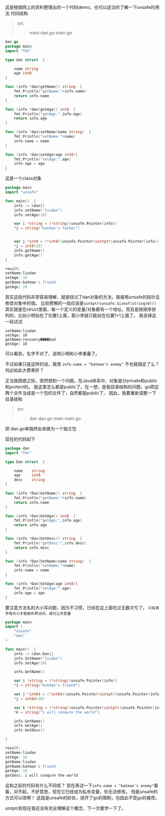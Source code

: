 这是根据网上的资料整理出的一个代码demo，也可以适当的了解一下unsafe的用法
代码结构
>src
>>main
>>dan.go
>>main.go

```go
dan.go
package main
import "fmt"

type dan struct  {

	name string
	age int8
}

func (info *dan)getName() string  {
	fmt.Println("getName:"+info.name)
	return info.name
}

func (info *dan)getAge() int8  {
	fmt.Println("getAge:",info.age)
	return info.age
}

func (info *dan)setName(name string)  {
	fmt.Println("setName:"+name)
	info.name = name
}

func (info *dan)setAge(age int8){
	fmt.Println("setAge:",age)
	info.age = age
}
```
这是一个class对象

```go
package main
import "unsafe"

func main()  {
	info := &dan{}
	info.setName("liudan")
	info.setAge(18)

	var i *string = (*string)(unsafe.Pointer(info))
	*i = string("batman's father")


	var j *int8 = (*int8)(unsafe.Pointer(uintptr(unsafe.Pointer(info)) + uintptr(unsafe.Sizeof(string(0)))))
	*j = int8(20)
	info.getName()
	info.getAge()
}

result:
setName:liudan
setAge: 18
getName:batman's friend
getAge: 20
```
其实这段代码非常容易理解，就是绕过了dan对象的方法，直接用unsafe的指针去修改对象中的值。
比较费解的一段应该是`uintptr(unsafe.Sizeof(string(0)))`
其实就是在struct里面，每一个定义的变量/对象都有一个地址，而且是按顺序排列的，比如小明站在了位置1上面，那小李就只能站在位置1+1上面了。
我去掉这一段试试
```
setName:liudan
setAge: 18
getName:recovery����bad
getAge: 18
```
可以看到，名字不对了，说明小明和小李重叠了。

不过如果只是这样的话，我用
`info.name = "batman's enemy"`
不也就搞定了么？何必如此大费章折？

正当我困惑之际，突然想到一个问题。在Java体系中，对象是分private和public和protect的。
我这里怎么都是public了。在一想，是我目录结构的问题，go把这两个文件当成是一个包的文件了，自然都是public了。
因此，我要重新调整一下目录结构
>src
>>dan
>>dan.go
>>main
>>main.go

把
dan.go单独拎出来做为一个独立包

现在的代码如下
```go
package dan
import "fmt"

type Dan struct  {

	name 	string
	age 	int8
	desc 	string
}

func (info *Dan)GetName() string  {
	fmt.Println("getName:"+info.name)
	return info.name
}

func (info *Dan)GetAge() int8  {
	fmt.Println("getAge:",info.age)
	return info.age
}

func (info *Dan)GetDesc() string  {
	fmt.Println("getDesc:",info.desc)
	return info.desc
}

func (info *Dan)SetName(name string)  {
	fmt.Println("setName:"+name)
	info.name = name
}

func (info *Dan)SetAge(age int8){
	fmt.Println("setAge:",age)
	info.age = age
}
```
要注意方法名的大小写问题，因为不习惯，已经在这上面吃过无数次亏了。
`只有首字母大小才能被外界访问，成为公共变量`

```go
package main
import (
	"unsafe"
	"dan"
)

func main()  {
	info := &dan.Dan{}
	info.SetName("liudan")
	info.SetAge(18)

	info.GetName()

	var i *string = (*string)(unsafe.Pointer(info))
	*i = string("batman's friend")

	var j *int64 = (*int64)(unsafe.Pointer(uintptr(unsafe.Pointer(info))+uintptr(unsafe.Sizeof(string(0)))))
	*j = int64(18)

	var k *string = (*string)(unsafe.Pointer(uintptr(unsafe.Pointer(info))+uintptr(unsafe.Sizeof(string(0)))+uintptr(unsafe.Sizeof(int64(0)))))
	*k = string("i will conqure the world")

	info.GetName()
	info.GetAge()
	info.GetDesc()

}

result:
setName:liudan
setAge: 18
getName:liudan
getName:batman's friend
getAge: 18
getDesc: i will conqure the world
```
这和之前的代码有什么不同呢？
现在再试一下`info.name = "batman's enemy"`看看，对不起，不好意思，现在它已经成为私有变量，你无法修改。
但是unsafe的方式可以改啊！
这就是unsafe的妙处，绕开了go的限制，也因此不受go的推荐。

uintptr到现在我还没有完全理解这个概念，下一次要学一下了。



